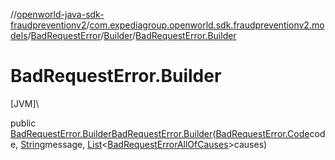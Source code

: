 //[openworld-java-sdk-fraudpreventionv2](../../../../index.md)/[com.expediagroup.openworld.sdk.fraudpreventionv2.models](../../index.md)/[BadRequestError](../index.md)/[Builder](index.md)/[BadRequestError.Builder](-bad-request-error.-builder.md)

# BadRequestError.Builder

[JVM]\

public [BadRequestError.Builder](index.md)[BadRequestError.Builder](-bad-request-error.-builder.md)([BadRequestError.Code](../-code/index.md)code, [String](https://docs.oracle.com/javase/8/docs/api/java/lang/String.html)message, [List](https://docs.oracle.com/javase/8/docs/api/java/util/List.html)&lt;[BadRequestErrorAllOfCauses](../../-bad-request-error-all-of-causes/index.md)&gt;causes)
